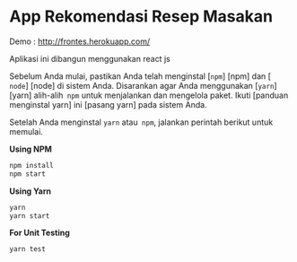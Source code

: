 # App Rekomendasi Resep Masakan

[live demo in heroku]: http://frontes.herokuapp.com/

Demo : http://frontes.herokuapp.com/

Aplikasi ini dibangun menggunakan react js

Sebelum Anda mulai, pastikan Anda telah menginstal [`npm`] [npm] dan [` node`] [node] di sistem Anda. Disarankan agar Anda menggunakan [`yarn`] [yarn] alih-alih` npm` untuk menjalankan dan mengelola paket. Ikuti [panduan menginstal yarn] ini [pasang yarn] pada sistem Anda.

Setelah Anda menginstal `yarn` atau` npm`, jalankan perintah berikut untuk memulai.

**Using NPM**

```sh
npm install
npm start
```

**Using Yarn**

```sh
yarn
yarn start
```

**For Unit Testing**
```sh
yarn test
```

<!-- Anda bisa melihat live demonya melalui link heroku dibawah ini: -->

[demo at heroku]: http://frontes.herokuapp.com/
